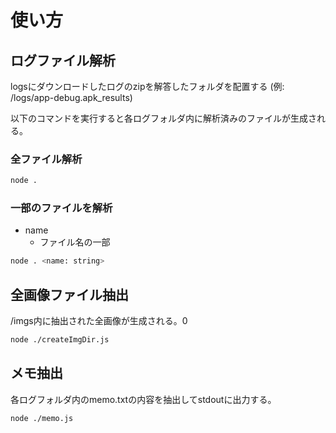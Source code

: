 # 使い方

## ログファイル解析

logsにダウンロードしたログのzipを解答したフォルダを配置する (例: /logs/app-debug.apk_results)

以下のコマンドを実行すると各ログフォルダ内に解析済みのファイルが生成される。

### 全ファイル解析

```bash
node .
```

### 一部のファイルを解析

- name
    - ファイル名の一部

```bash
node . <name: string>
```

## 全画像ファイル抽出

/imgs内に抽出された全画像が生成される。0

```bash
node ./createImgDir.js
```

## メモ抽出

各ログフォルダ内のmemo.txtの内容を抽出してstdoutに出力する。

```bash
node ./memo.js
```
